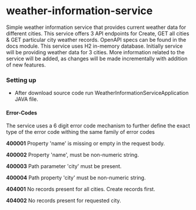 # weather-information-service
Simple weather information service  that provides current weather data for different cities.
This service offers 3 API endpoints for Create, GET all cities & GET particular city weather records. OpenAPI specs can be found in the docs module.
This service uses H2 in-memory database.
Initially service will be providing weather data for 3 cities.
More information related to the service will be added, as changes will be made incrementally with addition of new features.


### Setting up ###

* After download source code run WeatherInformationServiceApplication JAVA file.



#### Error-Codes
The service uses a 6 digit error code mechanism to further define the exact type of the error code withing the same family of error codes

**400001**	Property 'name' is missing or empty in the request body. 

**400002**	Property 'name', must be non-numeric string.

**400003**	Path parameter 'city' must be present.

**400004**	Path property 'city' must be non-numeric string.

**404001**	No records present for all cities. Create records first.

**404002**	No records present for requested city.
